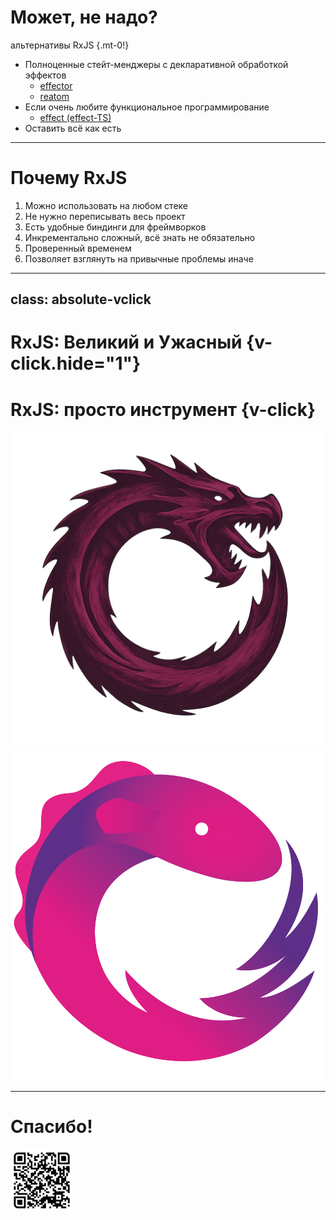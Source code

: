 # Может, не надо?

альтернативы RxJS {.mt-0!}

<v-clicks class="mt-4">

- Полноценные стейт-менджеры с декларативной обработкой эффектов
  - [effector](https://effector.dev/)
  - [reatom](https://reatom.dev/)
- Если очень любите функциональное программирование
  - [effect (effect-TS)](https://effect.website/)
- Оставить всё как есть

</v-clicks>

---

# Почему RxJS

 <div class="number-blocks">
<v-clicks> 

1. Можно использовать на любом стеке
2. Не нужно переписывать весь проект
3. Есть удобные биндинги для фреймворков
4. Инкрементально сложный, всё знать не обязательно
5. Проверенный временем
6. Позволяет взглянуть на привычные проблемы иначе

</v-clicks>
</div>

---
class: absolute-vclick
---

# RxJS: Великий и Ужасный {v-click.hide="1"}

# RxJS: просто инструмент {v-click}

<ImageFrame v-click.hide="1">
  <img src="../assets/rxjs-great-and-powerful.png">
</ImageFrame>

<ImageFrame v-click="1">
  <img src="../assets/rx-logo.png" />
</ImageFrame>

---

<div class="grid justify-center items-center h-full w-full pt-30">

# Спасибо! 

<div class="qr mt-auto flex justify-center"> 
  <img width="100" height="100" src="../assets/presentation.svg">
</div>

</div>
